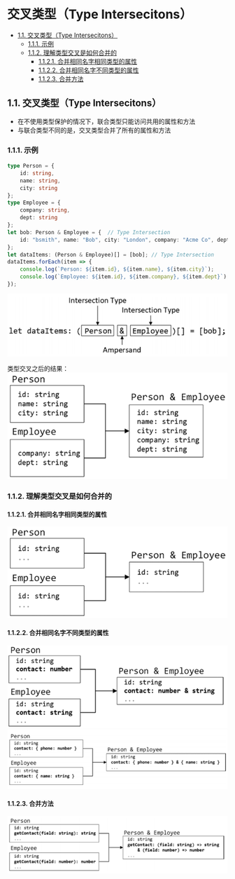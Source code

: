 # 交叉类型（Type Intersecitons）

- [1.1. 交叉类型（Type Intersecitons）](#11-交叉类型type-intersecitons)
  - [1.1.1. 示例](#111-示例)
  - [1.1.2. 理解类型交叉是如何合并的](#112-理解类型交叉是如何合并的)
    - [1.1.2.1. 合并相同名字相同类型的属性](#1121-合并相同名字相同类型的属性)
    - [1.1.2.2. 合并相同名字不同类型的属性](#1122-合并相同名字不同类型的属性)
    - [1.1.2.3. 合并方法](#1123-合并方法)

## 1.1. 交叉类型（Type Intersecitons）
- 在不使用类型保护的情况下，联合类型只能访问共用的属性和方法
- 与联合类型不同的是，交叉类型合并了所有的属性和方法
### 1.1.1. 示例
```typescript
type Person = {
    id: string,
    name: string,
    city: string
};
type Employee = {
    company: string,
    dept: string
};
let bob: Person & Employee = {  // Type Intersection
    id: "bsmith", name: "Bob", city: "London", company: "Acme Co", dept: "Sales"
};
let dataItems: (Person & Employee)[] = [bob]; // Type Intersection
dataItems.forEach(item => {
    console.log(`Person: ${item.id}, ${item.name}, ${item.city}`);
    console.log(`Employee: ${item.id}, ${item.company}, ${item.dept}`);
});
```
![type_intersection](assets/type_intersection.png)

类型交叉之后的结果：
![type_intersection](assets/type_intersection2.png)

### 1.1.2. 理解类型交叉是如何合并的
#### 1.1.2.1. 合并相同名字相同类型的属性
  ![type_intersection_sametype](assets/type_intersection_sametype.png)
#### 1.1.2.2. 合并相同名字不同类型的属性
  ![type_intersection_differenttype](assets/type_intersection_differenttype.png)
  ![type_intersection_differenttype2](assets/type_intersection_differenttype2.png)
#### 1.1.2.3. 合并方法
  ![type_intersection_method](assets/type_intersection_method.png)